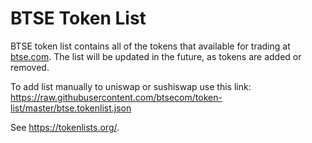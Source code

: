 # BTSE Token List
BTSE token list contains all of the tokens that available for trading at [btse.com](www.btse.bom). The list will be updated in the future, as tokens are added or removed.

To add list manually to uniswap or sushiswap use this link:  
https://raw.githubusercontent.com/btsecom/token-list/master/btse.tokenlist.json

See https://tokenlists.org/.